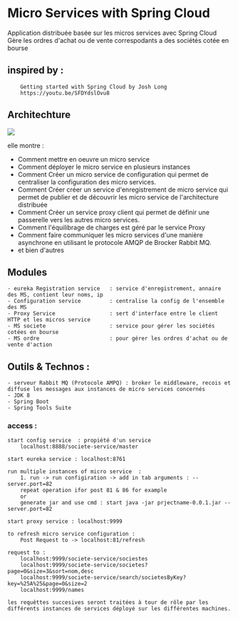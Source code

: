 # Micro Services with Spring Cloud

Application distribuée basée sur les micros services avec Spring Cloud
Gère les ordres d'achat ou de vente correspodants a des sociétés cotée en bourse


## inspired by : 
		Getting started with Spring Cloud by Josh Long
		https://youtu.be/SFDYdslOvu8

		
## Architechture

![](https://github.com/diop-malick/Spring-Demo/tree/master/Demo2-SpringCloud)


elle montre :
 
- Comment mettre en oeuvre un micro service
- Comment déployer le micro service en plusieurs instances
- Comment Créer un micro service de configuration qui permet de centraliser la configuration des micro services.
- Comment Créer créer un service d'enregistrement de micro service qui permet de publier et de découvrir les micro service de l'architecture distribuée
- Comment Créer un service proxy client qui permet de définir une passerelle vers les autres micro services.
- Comment l'équilibrage de charges est géré par le service Proxy
- Comment faire communiquer les micro services d'une manière asynchrone en utilisant le protocole AMQP de Brocker Rabbit MQ.
- et bien d'autres


## Modules

	- eureka Registration service	: service d'enregistrement, annaire des MS, contient leur noms, ip 
	- Configuration service			: centralise la config de l'ensemble des MS
	- Proxy Service  				: sert d'interface entre le client HTTP et les micros service
	- MS societe					: service pour gérer les sociétés cotées en bourse 
	- MS ordre						: pour gérer les ordres d'achat ou de vente d'action


## Outils & Technos :

	- serveur Rabbit MQ (Protocole AMPQ) : broker le middleware, recois et diffuse les messages aux instances de micro services concernés
	- JDK 8
	- Spring Boot
	- Spring Tools Suite




### access :
 
	start config service  : propiété d'un service 
		localhost:8888/societe-service/master

	start eureka service : localhost:8761
	
	run multiple instances of micro service  :  
		1. run -> run configiration -> add in tab arguments : --server.port=82 
		repeat operation ifor post 81 & 86 for example
		or
		generate jar and use cmd : start java -jar prjectname-0.0.1.jar --server.port=82 
		
	start proxy service : localhost:9999
	 
	to refresh micro service configuration : 
		Post Request to -> localhost:81/refresh
		
	request to : 
		localhost:9999/societe-service/sociestes
		localhost:9999/societe-service/societes?page=0&size=3&sort=nom,desc
		localhost:9999/societe-service/search/societesByKey?key=%25A%25&page=0&size=2
		localhost:9999/names
		
	les requêttes succesives seront traitées à tour de rôle par les différents instances de services déployé sur les différentes machines.


	
